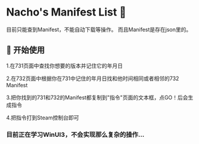 # Nacho's Manifest List 🚀

目前只能查到Manifest，不能自动下载等操作。
而且Manifest是存在json里的。

## 🎯 开始使用

1.在731页面中查找你想要的版本并记住它的年月日

2.在732页面中根据你在731中记住的年月日找和他时间相同或者相邻的732 Manifest

3.把你找到的731和732的Manifest都复制到"指令"页面的文本框，点GO！后会生成指令

4.把指令打到Steam控制台即可

### 目前正在学习WinUI3，不会实现那么复杂的操作...
